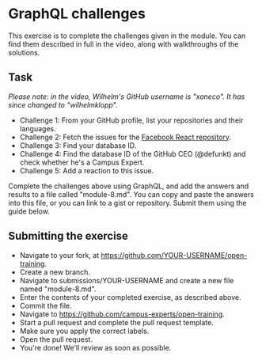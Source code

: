 # GraphQL challenges

This exercise is to complete the challenges given in the module. You can find them described in full in the video, along with walkthroughs of the solutions.

## Task

_Please note: in the video, Wilhelm's GitHub username is "xoneco". It has since changed to "wilhelmklopp"._

- Challenge 1: From your GitHub profile, list your repositories and their languages.
- Challenge 2: Fetch the issues for the [Facebook React repository](https://github.com/facebook/react).
- Challenge 3: Find your database ID.
- Challenge 4: Find the database ID of the GitHub CEO (@defunkt) and check whether he's a Campus Expert.
- Challenge 5: Add a reaction to this issue.

Complete the challenges above using GraphQL, and add the answers and results to a file called "module-8.md". You can copy and paste the answers into this file, or you can link to a gist or repository. Submit them using the guide below.

## Submitting the exercise

- Navigate to your fork, at https://github.com/YOUR-USERNAME/open-training.
- Create a new branch.
- Navigate to submissions/YOUR-USERNAME and create a new file named "module-8.md".
- Enter the contents of your completed exercise, as described above.
- Commit the file.
- Navigate to https://github.com/campus-experts/open-training.
- Start a pull request and complete the pull request template.
- Make sure you apply the correct labels.
- Open the pull request.
- You're done! We'll review as soon as possible.

